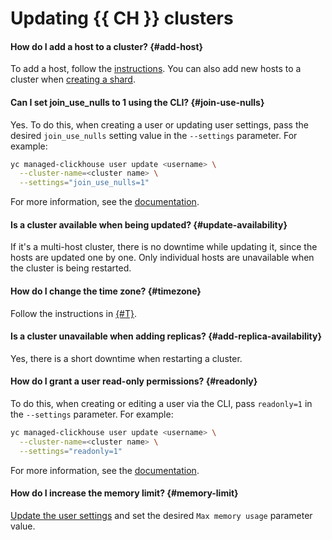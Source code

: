 # Updating {{ CH }} clusters

#### How do I add a host to a cluster? {#add-host}

To add a host, follow the [instructions](../operations/hosts.md#add-host). You can also add new hosts to a cluster when [creating a shard](../operations/shards.md#add-shard).

#### Can I set join_use_nulls to 1 using the CLI? {#join-use-nulls}

Yes. To do this, when creating a user or updating user settings, pass the desired `join_use_nulls` setting value in the `--settings` parameter. For example:

```bash
yc managed-clickhouse user update <username> \
  --cluster-name=<cluster name> \
  --settings="join_use_nulls=1"
```

For more information, see the [documentation](../operations/cluster-users.md#update-settings).

#### Is a cluster available when being updated? {#update-availability}

If it's a multi-host cluster, there is no downtime while updating it, since the hosts are updated one by one. Only individual hosts are unavailable when the cluster is being restarted.

#### How do I change the time zone? {#timezone}

Follow the instructions in [{#T}](../operations/update.md#change-clickhouse-config).

#### Is a cluster unavailable when adding replicas? {#add-replica-availability}

Yes, there is a short downtime when restarting a cluster.

#### How do I grant a user read-only permissions? {#readonly}

To do this, when creating or editing a user via the CLI, pass `readonly=1` in the `--settings` parameter. For example:

```bash
yc managed-clickhouse user update <username> \
  --cluster-name=<cluster name> \
  --settings="readonly=1"
```

For more information, see the [documentation](../operations/cluster-users.md#update-settings).

#### How do I increase the memory limit? {#memory-limit}

[Update the user settings](../operations/cluster-users.md#update-settings) and set the desired `Max memory usage` parameter value.
